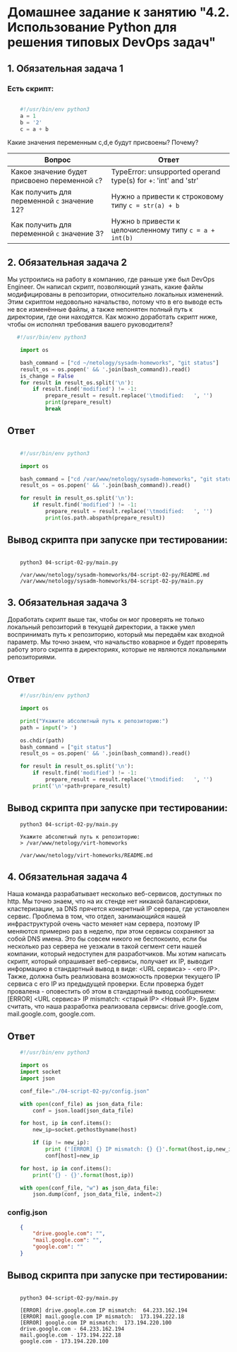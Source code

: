 # Домашнее задание к занятию "4.2. Использование Python для решения типовых DevOps задач"


## 1. Обязательная задача 1

### Есть скрипт:


```python

    #!/usr/bin/env python3
    a = 1
    b = '2'
    c = a + b

```

Какие значения переменным c,d,e будут присвоены? Почему?


| Вопрос  | Ответ |
| ------------- | ------------- |
| Какое значение будет присвоено переменной `c`?	  | TypeError: unsupported operand type(s) for +: 'int' and 'str'  |
| Как получить для переменной `c` значение 12?  | Нужно `a` привести к строковому типу `c = str(a) + b` |
| Как получить для переменной `c` значение 3?  | Нужно `b` привести к целочисленному типу `c = a + int(b)` |


## 2. Обязательная задача 2

Мы устроились на работу в компанию, где раньше уже был DevOps Engineer. Он написал скрипт, позволяющий узнать, какие файлы модифицированы в репозитории, относительно локальных изменений. Этим скриптом недовольно начальство, потому что в его выводе есть не все изменённые файлы, а также непонятен полный путь к директории, где они находятся. Как можно доработать скрипт ниже, чтобы он исполнял требования вашего руководителя?



```python
   #!/usr/bin/env python3

    import os

    bash_command = ["cd ~/netology/sysadm-homeworks", "git status"]
    result_os = os.popen(' && '.join(bash_command)).read()
    is_change = False
    for result in result_os.split('\n'):
        if result.find('modified') != -1:
            prepare_result = result.replace('\tmodified:   ', '')
            print(prepare_result)
            break

```

## Ответ

```python

    #!/usr/bin/env python3

    import os

    bash_command = ["cd /var/www/netology/sysadm-homeworks", "git status"]
    result_os = os.popen(' && '.join(bash_command)).read()

    for result in result_os.split('\n'):
        if result.find('modified') != -1:
            prepare_result = result.replace('\tmodified:   ', '')
            print(os.path.abspath(prepare_result))

```

## Вывод скрипта при запуске при тестировании:

```shell

    python3 04-script-02-py/main.py

    /var/www/netology/sysadm-homeworks/04-script-02-py/README.md
    /var/www/netology/sysadm-homeworks/04-script-02-py/main.py

```

## 3. Обязательная задача 3

Доработать скрипт выше так, чтобы он мог проверять не только локальный репозиторий в текущей директории, а также умел воспринимать путь к репозиторию, который мы передаём как входной параметр. Мы точно знаем, что начальство коварное и будет проверять работу этого скрипта в директориях, которые не являются локальными репозиториями.


## Ответ

```python
    #!/usr/bin/env python3

    import os

    print("Укажите абсолютный путь к репозиторию:")
    path = input('> ')

    os.chdir(path)
    bash_command = ["git status"]
    result_os = os.popen(' && '.join(bash_command)).read()

    for result in result_os.split('\n'):
        if result.find('modified') != -1:
            prepare_result = result.replace('\tmodified:   ', '')
        print('\n'+path+prepare_result)

```

## Вывод скрипта при запуске при тестировании:

```shell
    python3 04-script-02-py/main.py

    Укажите абсолютный путь к репозиторию:
    > /var/www/netology/virt-homeworks

    /var/www/netology/virt-homeworks/README.md
```

## 4. Обязательная задача 4

Наша команда разрабатывает несколько веб-сервисов, доступных по http. Мы точно знаем, что на их стенде нет никакой балансировки, кластеризации, за DNS прячется конкретный IP сервера, где установлен сервис. Проблема в том, что отдел, занимающийся нашей инфраструктурой очень часто меняет нам сервера, поэтому IP меняются примерно раз в неделю, при этом сервисы сохраняют за собой DNS имена. Это бы совсем никого не беспокоило, если бы несколько раз сервера не уезжали в такой сегмент сети нашей компании, который недоступен для разработчиков. Мы хотим написать скрипт, который опрашивает веб-сервисы, получает их IP, выводит информацию в стандартный вывод в виде: <URL сервиса> - <его IP>. Также, должна быть реализована возможность проверки текущего IP сервиса c его IP из предыдущей проверки. Если проверка будет провалена - оповестить об этом в стандартный вывод сообщением: [ERROR] <URL сервиса> IP mismatch: <старый IP> <Новый IP>. Будем считать, что наша разработка реализовала сервисы: drive.google.com, mail.google.com, google.com.


## Ответ

```python
    #!/usr/bin/env python3

    import os
    import socket
    import json

    conf_file="./04-script-02-py/config.json"

    with open(conf_file) as json_data_file:
        conf = json.load(json_data_file)

    for host, ip in conf.items():
        new_ip=socket.gethostbyname(host)

        if (ip != new_ip):
            print ('[ERROR] {} IP mismatch: {} {}'.format(host,ip,new_ip))
            conf[host]=new_ip

    for host, ip in conf.items():
        print('{} - {}'.format(host,ip))

    with open(conf_file, "w") as json_data_file:
        json.dump(conf, json_data_file, indent=2)

```

### config.json
```json
    {
        "drive.google.com": "",
        "mail.google.com": "",
        "google.com": ""
    }
```
    


## Вывод скрипта при запуске при тестировании:

```shell

    python3 04-script-02-py/main.py

    [ERROR] drive.google.com IP mismatch:  64.233.162.194
    [ERROR] mail.google.com IP mismatch:  173.194.222.18
    [ERROR] google.com IP mismatch:  173.194.220.100
    drive.google.com - 64.233.162.194
    mail.google.com - 173.194.222.18
    google.com - 173.194.220.100
    
```